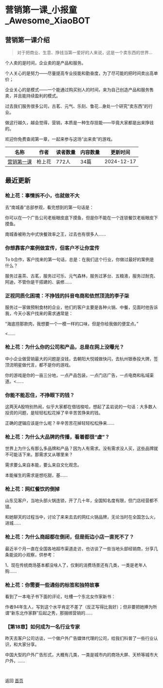 # 营销第一课_小报童_Awesome_XiaoBOT

## 营销第一课介绍
> 对于把商业、生意、挣钱当第一爱好的人来说，这是一个卖东西的世界...    
    
个人卖的是时间，企业卖的是产品和服务。    
    
个人关心的是努力——尽量提高专业技能和勤奋度，为了尽可能的把时间卖出高单价；    
    
企业关心的是模式——一个能通过购买别人的时间，来为自己创造产品和服务售卖，并且能持续盈利的模式。    
    
过去我们服务很多公司，古茗、元气、乐刻、鲁花...身处一个研究“卖东西”的行业。    
    
做这行越久，越会觉得，营销，本质是一种生存技能——毕竟大家都是出来挣钱的。    
    
欢迎你免费查阅第一章，一起来参与这场“出来卖”的游戏。  
  


|名称|作者|读者数量|内容数量|更新时间|
|---|---|---|---|---|
|[营销第一课](https://xiaobot.net/p/QSH2040?refer=0b133df9-27dc-423b-8101-639049001c13)|枪上花|772人|34篇|2024-12-17|

## 最近更新
### 枪上花：事情拆不小，也就做不大

去“南城香”总部参观，看完想到的第一句话是：

你可以在一个广告公司老板眼皮底下摸鱼，但是你不能在一个连锁餐饮老板眼皮下摸鱼。

南城香被称为中式快餐效率之王，过去也有很多人......

### 你想靠客户案例做宣传，但客户不让你宣传

To b合作，客户找来的第一句话，总是：在我们这个行业，你做过最好的案例是什么？

服务过喜茶、古茗，服务过可乐、元气森林，服务过茅台、五粮液，服务过耐克、阿迪，不管你是干搭建的、装修......

### 正视同质化困境：不挣钱的抖音电商和依然顶流的李子柒

服务过一家做预制食材的企业，他们的客户主要是各种火锅、中餐，见面时他告诉我，今天小客户找来的需求通常是：

“海底捞那款肉，我想要一个一模一样的口味，但是你给我做的便宜点。”

<......

### 枪上花：为什么你的公司和产品，总是在网上没曝光？

中小企业做营销最大的问题是没钱，去朝阳大悦城做快闪，去杭州银泰投大牌，签顶流明星做代言，都不是你的游戏。

你的游戏是你的一亩三分地，一点产品包装，一点门店广告，一点电商和私域渠道。<......

### 你能不能忍住，不挣眼下的钱？

这两天A股特别热闹，似乎大家都在借钱梭哈，想起了孟岩说的一句话：大多数人投资的问题，是轻轻松松花掉了辛辛苦苦挣来的钱。

正确的逻辑应该是什么呢？辛辛苦苦花掉轻轻松松挣来......

### 枪上花：为什么大品牌的传播，看着都很“虚”？

世界上为什么有那么多品牌和产品？因为人有需求。没有需求没人买，这些品牌就不可能活下来。那需求又从哪里来？

需求要么来自本能，要么来自文化观念。

本能催生的需求是想吃甜，基......

### 枪上花：网红餐饮的倒掉

山东见客户，当地头部火锅连锁，开了几十年，全国知名度有限，但门店经营都不错。

和她聊天的过程当中，讨论了来来去去的网红火锅品牌，无论当时在全国怎么火，进城......

### 枪上花：为什么商超都在倒闭，但是街边小店一直死不了？

最近半个月一直在全国各地超市渠道走访，也访谈了一些当地头部经销商，分享几条能说的小观察，供参考：

1、现在传统商场基本都没啥人了，仅剩的消费场景还有几类，一类是老年人购......

### 枪上花：你需要一些通俗的标签和独特故事

看到了一本电子书下面的评论，吐槽一个东北女作家新书：

作者94年生人，写到这个水平肯定不差了（反正写得比我好）；但非要把她捧为所谓“新东北作家群”后起之秀，那捆绑营销的......

### 【第18章】如何成为一名行业专家

昨天去客户公司访谈，一个做户外广告媒体代理的公司，给我们科普了一些行业认识，和大家分享。

中国大型的户外广告形式，大概有几类，一类是城市内的商场大屏、天桥等城市大户外，......


<a href="https://github.com/Reno9527/awesome-xiaobot" style="color: white; text-decoration: none;">awesome-xiaobot</a>

返回 [首页](../README.md)
